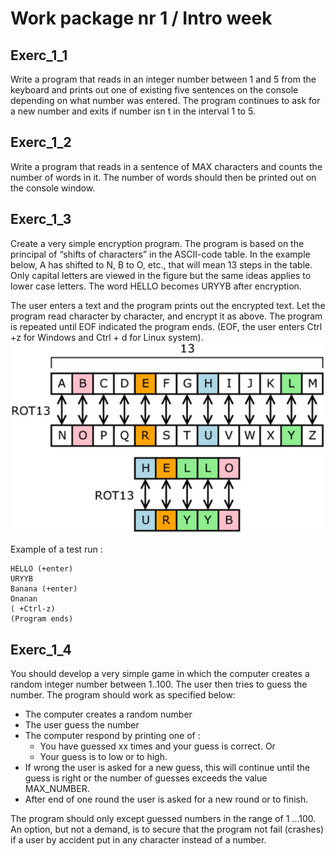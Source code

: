 # Work package nr 1 / Intro week

## Exerc_1_1

Write a program that reads in an integer number between 1 and 5 from the keyboard and prints out one of existing five sentences on the console depending on what number was entered. The program continues to ask for a new number and exits if number isn ́t in the interval 1 to 5.

## Exerc_1_2

Write a program that reads in a sentence of MAX characters and counts the number of words in it. The number of words should then be printed out on the console window.

## Exerc_1_3

Create a very simple encryption program. The program is based on the principal of “shifts of characters” in the ASCII-code table. In the example below, A has shifted to N, B to O, etc., that will mean 13 steps in the table. Only capital letters are viewed in the figure but the same ideas applies to lower case letters. The word HELLO becomes URYYB after encryption.



The user enters a text and the program prints out the encrypted text. Let the program read character by character, and encrypt it as above. The program is repeated until EOF indicated the program ends. (EOF, the user enters Ctrl +z for Windows and Ctrl + d for Linux system).
[<img src="../images/wp_1/wp1_exerc_1_3.png">](../images/wp_1/wp1_exerc_1_3.png)

Example of a test run :
```
HELLO (+enter)
URYYB
Banana (+enter)
Onanan
( +Ctrl-z)
(Program ends)
```

## Exerc_1_4

You should develop a very simple game in which the computer creates a random integer number between 1..100. The user then tries to guess the number. The program should work as specified below:

- The computer creates a random number
- The user guess the number
- The computer respond by printing one of :
  - You have guessed xx times and your guess is correct. Or
  - Your guess is to low or to high.
- If wrong the user is asked for a new guess, this will continue until the guess is right or the number of guesses exceeds the value MAX_NUMBER.
- After end of one round the user is asked for a new round or to finish.

The program should only except guessed numbers in the range of 1 ...100. An option, but not a demand, is to secure that the program not fail (crashes) if a user by accident put in any character instead of a number.
